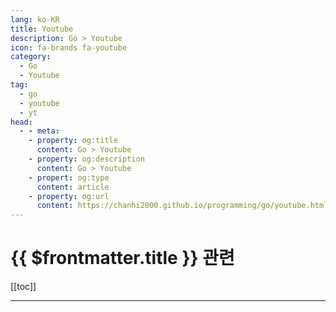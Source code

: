 ```yaml
---
lang: ko-KR
title: Youtube
description: Go > Youtube
icon: fa-brands fa-youtube
category:
  - Go 
  - Youtube
tag: 
  - go
  - youtube
  - yt
head:
  - - meta:
    - property: og:title
      content: Go > Youtube
    - property: og:description
      content: Go > Youtube
    - propert: og:type
      content: article
    - property: og:url
      content: https://chanhi2000.github.io/programming/go/youtube.html
---
```


# {{ $frontmatter.title }} 관련

[[toc]]

---

<MyYouTubeItems jsonName="yu-WebDevCody" /><!-- Web Dev Cody -->
<MyYouTubeItems jsonName="yu-TutorialEdge" /><!-- TutorialEdge -->
<MyYouTubeItems jsonName="yu-conf42" /><!-- Conf42 -->
<MyYouTubeItems jsonName="yu-TuckerProgramming" /><!-- Tucker Programming -->
<MyYouTubeItems jsonName="yu-mr_mux408" /><!-- Alex Mux -->
<MyYouTubeItems jsonName="yu-abahjoseph" /><!-- Abah Joseph -->
<MyYouTubeItems jsonName="yu-anthonygg_" /><!-- Anthony GG -->
<MyYouTubeItems jsonName="yu-codingmoon" /><!-- 코딩문codingmoon -->
<MyYouTubeItems jsonName="yu-TomDoesTech" /><!-- TomDoesTech -->
<MyYouTubeItems jsonName="yu-MelkeyDev" /><!-- Melkey -->
<MyYouTubeItems jsonName="yu-backend_blueprints" /><!-- Backend Blueprints -->
<MyYouTubeItems jsonName="yu-x.kernel" /><!-- xKernel -->
<MyYouTubeItems jsonName="yu-JsKIM_0_0" /><!-- 김종상 -->
<MyYouTubeItems jsonName="yu-gopherconau" /><!-- GopherConAU -->
<MyYouTubeItems jsonName="yu-mikecode-ns7tq" /><!-- mike code -->
<MyYouTubeItems jsonName="yu-FloWoelki" /><!-- Flo Woelki -->
<MyYouTubeItems jsonName="yu-DevOpsMadeEasy" /><!-- DevOps Made Easy -->
<MyYouTubeItems jsonName="yu-kantancoding" /><!-- Kantan Coding -->
<MyYouTubeItems jsonName="yu-backendbanterfm" /><!-- Backend Banter -->
<MyYouTubeItems jsonName="yu-adibhanna" /><!-- Adib Hanna -->
<MyYouTubeItems jsonName="yu-TheBuilder" /><!-- The Builder -->
<MyYouTubeItems jsonName="yu-brianmmdev" /><!-- Brian Morrison -->
<MyYouTubeItems jsonName="yu-issacdowling" /><!-- Issac Dowling -->

<TagLinks/>